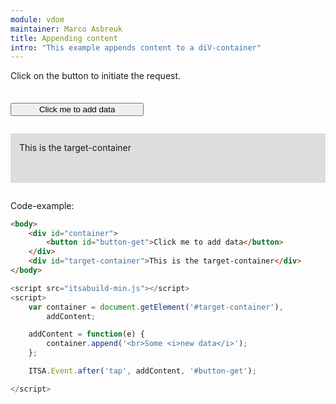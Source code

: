 ```yaml
---
module: vdom
maintainer: Marco Asbreuk
title: Appending content
intro: "This example appends content to a diV-container"
---
```


<style type="text/css">
    #container {
        margin: 2em 0;
        min-height: 2em;
    }
    #container button {
        margin-top: 0.5em;
        min-width: 16em;
    }
    #target-container {
        margin: 2em 0;
        padding: 1em;
        min-height: 3.6em;
        background-color: #ddd;
    }
</style>

Click on the button to initiate the request.

<div id="container">
    <button id="button-get" class="pure-button pure-button-primary pure-button-bordered">Click me to add data</button>
</div>
<div id="target-container">This is the target-container</div>

Code-example:

```html
<body>
    <div id="container">
        <button id="button-get">Click me to add data</button>
    </div>
    <div id="target-container">This is the target-container</div>
</body>
```

```js
<script src="itsabuild-min.js"></script>
<script>
    var container = document.getElement('#target-container'),
        addContent;

    addContent = function(e) {
        container.append('<br>Some <i>new data</i>');
    };

    ITSA.Event.after('tap', addContent, '#button-get');

</script>
```

<script src="../../dist/itsabuild-min.js"></script>
<script>
    var container = document.getElement('#target-container'),
        addContent;

    addContent = function(e) {
        container.append('<br>Some <i>new data</i>');
    };

    ITSA.Event.after('tap', addContent, '#button-get');

</script>
